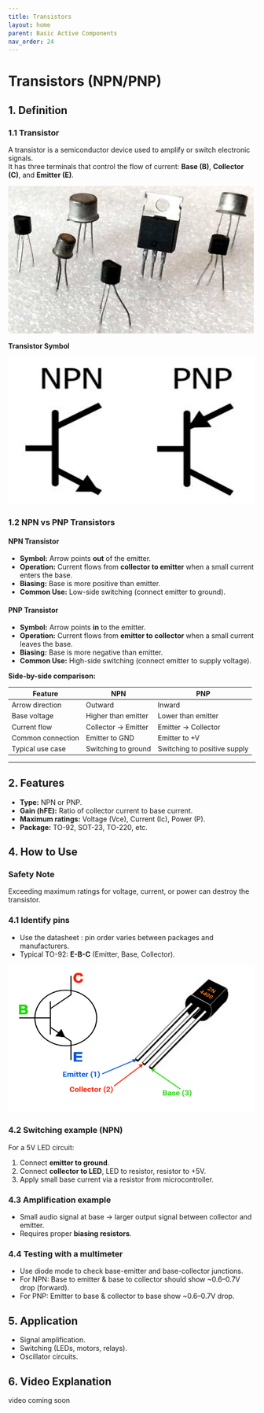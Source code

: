 ```yaml
---
title: Transistors 
layout: home
parent: Basic Active Components
nav_order: 24
---
```


# Transistors (NPN/PNP)

## 1. Definition
### 1.1 Transistor

A transistor is a semiconductor device used to amplify or switch electronic signals.  
It has three terminals that control the flow of current: **Base (B)**, **Collector (C)**, and **Emitter (E)**.


<img src="\images\Types-of-Transistors.jpg" width="500" height="300" alt="Transistor examples">

**Transistor Symbol**

<img src="\images\techart_symbols2_1.webp" width="500" height="300" alt="Transistor symbols">


### 1.2 NPN vs PNP Transistors

#### **NPN Transistor**
- **Symbol:** Arrow points **out** of the emitter.
- **Operation:** Current flows from **collector to emitter** when a small current enters the base.
- **Biasing:** Base is more positive than emitter.
- **Common Use:** Low-side switching (connect emitter to ground).

#### **PNP Transistor**
- **Symbol:** Arrow points **in** to the emitter.
- **Operation:** Current flows from **emitter to collector** when a small current leaves the base.
- **Biasing:** Base is more negative than emitter.
- **Common Use:** High-side switching (connect emitter to supply voltage).

**Side-by-side comparison:**

| Feature                | NPN                             | PNP                             |
|------------------------|---------------------------------|---------------------------------|
| Arrow direction        | Outward                         | Inward                         |
| Base voltage           | Higher than emitter             | Lower than emitter             |
| Current flow           | Collector → Emitter             | Emitter → Collector            |
| Common connection      | Emitter to GND                  | Emitter to +V                  |
| Typical use case       | Switching to ground             | Switching to positive supply   |

---

## 2. Features

* **Type:** NPN or PNP.
* **Gain (hFE):** Ratio of collector current to base current.
* **Maximum ratings:** Voltage (Vce), Current (Ic), Power (P).
* **Package:** TO-92, SOT-23, TO-220, etc.

## 4. How to Use
### Safety Note
Exceeding maximum ratings for voltage, current, or power can destroy the transistor.

### 4.1 Identify pins

- Use the datasheet : pin order varies between packages and manufacturers.
- Typical TO-92: **E-B-C** (Emitter, Base, Collector).

<img src="\images\2N4400-Pinout.jpg" width="500" height="300" alt="Transistor pinout">

### 4.2 Switching example (NPN)

For a 5V LED circuit:  
1. Connect **emitter to ground**.  
2. Connect **collector to LED**, LED to resistor, resistor to +5V.  
3. Apply small base current via a resistor from microcontroller.


### 4.3 Amplification example

- Small audio signal at base → larger output signal between collector and emitter.
- Requires proper **biasing resistors**.


### 4.4 Testing with a multimeter

- Use diode mode to check base-emitter and base-collector junctions.
- For NPN: Base to emitter & base to collector should show ~0.6–0.7V drop (forward).
- For PNP: Emitter to base & collector to base show ~0.6–0.7V drop.

## 5. Application

* Signal amplification.
* Switching (LEDs, motors, relays).
* Oscillator circuits.

## 6. Video Explanation
video coming soon 
